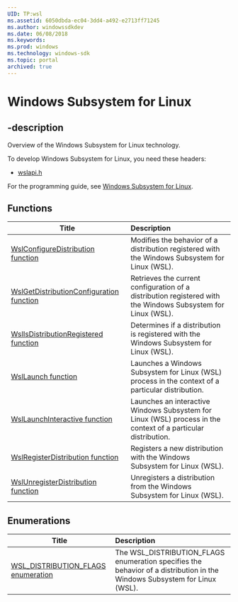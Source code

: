 ```yaml
---
UID: TP:wsl
ms.assetid: 6050dbda-ec04-3dd4-a492-e2713ff71245
ms.author: windowssdkdev
ms.date: 06/08/2018
ms.keywords: 
ms.prod: windows
ms.technology: windows-sdk
ms.topic: portal
archived: true
---
```


# Windows Subsystem for Linux

## -description

Overview of the Windows Subsystem for Linux technology.

To develop Windows Subsystem for Linux, you need these headers:

 * [wslapi.h](..\wslapi\index.md)

For the programming guide, see [Windows Subsystem for Linux](/previous-versions/windows/desktop/wsl).

## Functions

| Title   | Description   |
| ---- |:---- |
| [WslConfigureDistribution function](..\wslapi\nf-wslapi-wslconfiguredistribution.md) | Modifies the behavior of a distribution registered with the Windows Subsystem for Linux (WSL). |
| [WslGetDistributionConfiguration function](..\wslapi\nf-wslapi-wslgetdistributionconfiguration.md) | Retrieves the current configuration of a distribution registered with the Windows Subsystem for Linux (WSL). |
| [WslIsDistributionRegistered function](..\wslapi\nf-wslapi-wslisdistributionregistered.md) | Determines if a distribution is registered with the Windows Subsystem for Linux (WSL). |
| [WslLaunch function](..\wslapi\nf-wslapi-wsllaunch.md) | Launches a Windows Subsystem for Linux (WSL) process in the context of a particular distribution. |
| [WslLaunchInteractive function](..\wslapi\nf-wslapi-wsllaunchinteractive.md) | Launches an interactive Windows Subsystem for Linux (WSL) process in the context of a particular distribution. |
| [WslRegisterDistribution function](..\wslapi\nf-wslapi-wslregisterdistribution.md) | Registers a new distribution with the Windows Subsystem for Linux (WSL). |
| [WslUnregisterDistribution function](..\wslapi\nf-wslapi-wslunregisterdistribution.md) | Unregisters a distribution from the Windows Subsystem for Linux (WSL). |

## Enumerations

| Title   | Description   |
| ---- |:---- |
| [WSL_DISTRIBUTION_FLAGS enumeration](..\wslapi\ne-wslapi-wsl_distribution_flags.md) | The WSL_DISTRIBUTION_FLAGS enumeration specifies the behavior of a distribution in the Windows Subsystem for Linux (WSL). |
